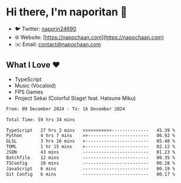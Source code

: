 # Hi there, I'm naporitan 👋

- 🐦 Twitter: [naporin24690](https://twitter.com/naporin24690)
- 🌐 Website: [https://napochaan.com](https://napochaan.com)
- ✉️ Email: [contact@napochaan.com](mailto:contact@napochaan.com)

## What I Love ❤️
- TypeScript
- Music (Vocaloid)
- FPS Games
- Project Sekai (Colorful Stage! feat. Hatsune Miku)

<!--START_SECTION:waka-->

```txt
From: 09 December 2024 - To: 16 December 2024

Total Time: 59 hrs 34 mins

TypeScript   27 hrs 2 mins   >>>>>>>>>>>--------------   45.39 %
Python       4 hrs 7 mins    >>-----------------------   06.92 %
GLSL         3 hrs 16 mins   >------------------------   05.48 %
TOML         1 hr 15 mins    >------------------------   02.12 %
JSON         43 mins         -------------------------   01.23 %
Batchfile    12 mins         -------------------------   00.35 %
TSConfig     10 mins         -------------------------   00.28 %
JavaScript   6 mins          -------------------------   00.19 %
Git Config   6 mins          -------------------------   00.17 %
```

<!--END_SECTION:waka-->

